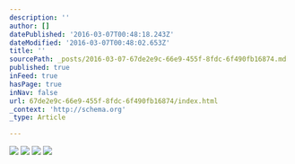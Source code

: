 ```yaml
---
description: ''
author: []
datePublished: '2016-03-07T00:48:18.243Z'
dateModified: '2016-03-07T00:48:02.653Z'
title: ''
sourcePath: _posts/2016-03-07-67de2e9c-66e9-455f-8fdc-6f490fb16874.md
published: true
inFeed: true
hasPage: true
inNav: false
url: 67de2e9c-66e9-455f-8fdc-6f490fb16874/index.html
_context: 'http://schema.org'
_type: Article

---
```

![](https://the-grid-user-content.s3-us-west-2.amazonaws.com/3edf3845-85bf-49a9-8863-31dcca15d58f.png)
![](https://the-grid-user-content.s3-us-west-2.amazonaws.com/8fa62939-d8ef-4480-b560-5f53884644e9.png)
![](https://the-grid-user-content.s3-us-west-2.amazonaws.com/5945b9bf-82f3-459b-a26f-f210aa9c8fb8.png)
![](https://the-grid-user-content.s3-us-west-2.amazonaws.com/859f9010-e4c6-4c7b-a807-f2ee0af33d21.png)